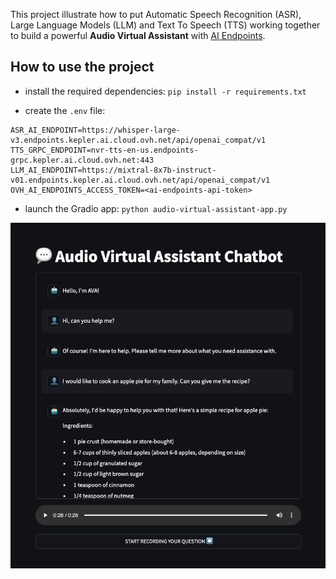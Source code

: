 This project illustrate how to put Automatic Speech Recognition (ASR), Large Language Models (LLM) and Text To Speech (TTS) working together to build a powerful **Audio Virtual Assistant** with [AI Endpoints](https://endpoints.ai.cloud.ovh.net/).

## How to use the project

- install the required dependencies: `pip install -r requirements.txt`

- create the `.env` file:
```
ASR_AI_ENDPOINT=https://whisper-large-v3.endpoints.kepler.ai.cloud.ovh.net/api/openai_compat/v1
TTS_GRPC_ENDPOINT=nvr-tts-en-us.endpoints-grpc.kepler.ai.cloud.ovh.net:443
LLM_AI_ENDPOINT=https://mixtral-8x7b-instruct-v01.endpoints.kepler.ai.cloud.ovh.net/api/openai_compat/v1
OVH_AI_ENDPOINTS_ACCESS_TOKEN=<ai-endpoints-api-token>
```  

- launch the Gradio app: `python audio-virtual-assistant-app.py`

![image](audio-virtual-assistant-web-app.png)
